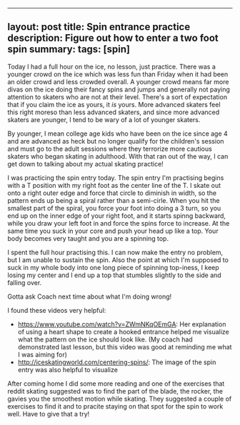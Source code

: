 ----
layout: post
title: Spin entrance practice
description: Figure out how to enter a two foot spin
summary:
tags: [spin]
---

Today I had a full hour on the ice, no lesson, just practice. There was a younger crowd on the ice which was less fun than Friday when it had been an older crowd and less crowded overall. A younger crowd means far more divas on the ice doing their fancy spins and jumps and generally not paying attention to skaters who are not at their level. There's a sort of expectation that if you claim the ice as yours, it _is_ yours. More advanced skaters feel this right moreso than less advanced skaters, and since more advanced skaters are younger, I tend to be wary of a lot of younger skaters.

By younger, I mean college age kids who have been on the ice since age 4 and are advanced as heck but no longer qualify for the children's session and must go to the adult sessions where they terrorize more cautious skaters who began skating in adulthood. With that ran out of the way, I can get down to talking about my actual skating practice!

I was practicing the spin entry today. The spin entry I'm practising begins with a T position with my right foot as the center line of the T. I skate out onto a right outer edge and force that circle to diminish in width, so the pattern ends up being a spiral rather than a semi-cirle. When you hit the smallest part of the spiral, you force your foot into doing a 3 turn, so you end up on the inner edge of your right foot, and it starts spinng backward, while you draw your left foot in and force the spins force to increase. At the same time you suck in your core and push your head up like a top. Your body becomes very taught and you are a spinning top. 

I spent the full hour practising this. I can now make the entry no problem, but I am unable to sustain the spin. Also the point at which I'm supposed to suck in my whole body into one long piece of spinning top-iness, I keep losing my center and I end up a top that stumbles slightly to the side and falling over.

Gotta ask Coach next time about what I'm doing wrong!

I found these videos very helpful:
- https://www.youtube.com/watch?v=ZWmNKqOEmGA: Her explanation of using a heart shape to create a hooked entrance helped me visualize what the pattern on the ice should look like. (My coach had demonstrated last lesson, but this video was good at reminding me what I was aiming for)
- http://iceskatingworld.com/centering-spins/: The image of the spin entry was also helpful to visualize

After coming home I did some more reading and one of the exercises that reddit skating suggested was to find the part of the blade, the rocker, the gavies you the smoothest motion while skating. They suggested a couple of exercises to find it and to pracite staying on that spot for the spin to work well. Have to give that a try!